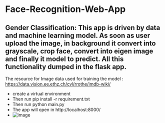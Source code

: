# Face-Recognition-Web-App
## Gender Classification: This app is driven by data and machine learning model. As soon as user upload the image, in background it convert into grayscale, crop face, convert into eigen image and finally it model to predict. All this functionality dumped in the flask app.
The resource for Image data used for training the model : https://data.vision.ee.ethz.ch/cvl/rrothe/imdb-wiki/
- create a virtual environment 
- Then run pip install -r requirement.txt
- Then run python main.py
- The app will open in http://localhost:8000/
- ![image](https://user-images.githubusercontent.com/39264542/114422567-05f13d00-9bd4-11eb-96d7-0fa813dcf066.png)

